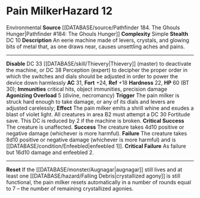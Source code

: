 ﻿---
ac: '31'
all_resistance: null
complexity: Simple
element: null
fortitude: '+24'
hardness: '22'
hazard_type: Environmental
hp: 60 (BT 30)
id: '261'
immunity:
- critical hits
- object immunities
- precision damage
level: '12'
name: Pain Milker
rarity: Common
reflex: '+18'
resistance: null
rus_type_level: null
school: null
source: '[[DATABASE/source/Pathfinder 184. The Ghouls Hunger|Pathfinder #184: The
  Ghouls Hunger]]'
trait:
- '[[DATABASE/trait/Environmental|Environmental]]'
type: Hazard
weakness: null
will: null

---
# Pain Milker<span class="item-type">Hazard 12</span>

<span class="item-trait">Environmental</span>
**Source** [[DATABASE/source/Pathfinder 184. The Ghouls Hunger|Pathfinder #184: The Ghouls Hunger]]
**Complexity** Simple
**Stealth** DC 10
**Description** An eerie machine made of levers, crystals, and glowing bits of metal that, as one draws near, causes unsettling aches and pains.

---
**Disable** DC 33 [[DATABASE/skill/Thievery|Thievery]] (master) to deactivate the machine, or DC 38 Perception (expert) to decipher the proper order in which the switches and dials should be adjusted in order to power the device down harmlessly
**AC** 31, **Fort** +24, **Ref** +18
**Hardness** 22, **HP** 60 (BT 30); **Immunities** critical hits, object immunities, precision damage
**Agonizing Overload** <span class="action-icon">5</span> (divine, necromancy) **Trigger** The pain milker is struck hard enough to take damage, or any of its dials and levers are adjusted carelessly; **Effect** The pain milker emits a shrill whine and exudes a blast of violet light. All creatures in area B2 must attempt a DC 30 Fortitude save. This DC is reduced by 2 if the machine is broken.
**Critical Success** The creature is unaffected.
**Success** The creature takes 4d10 positive or negative damage (whichever is more harmful).
**Failure** The creature takes 8d10 positive or negative damage (whichever is more harmful) and is [[DATABASE/condition/Enfeebled|enfeebled 1]].
**Critical Failure** As failure but 16d10 damage and enfeebled 2.

---
**Reset** If the [[DATABASE/monster/Augnagar|augnagar]] still lives and at least one [[DATABASE/hazard/Falling Debris|crystallized agony]] is still functional, the pain milker resets automatically in a number of rounds equal to 7 – the number of remaining crystallized agonies.